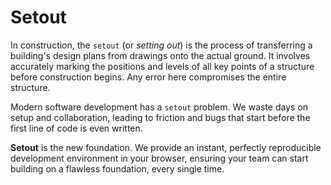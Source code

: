 # Setout

In construction, the `setout` (or *setting out*) is the process of transferring a building's design plans from drawings onto the actual ground. It involves accurately marking the positions and levels of all key points of a structure before construction begins. Any error here compromises the entire structure.

Modern software development has a `setout` problem. We waste days on setup and collaboration, leading to friction and bugs that start before the first line of code is even written.

**Setout** is the new foundation. We provide an instant, perfectly reproducible development environment in your browser, ensuring your team can start building on a flawless foundation, every single time.

